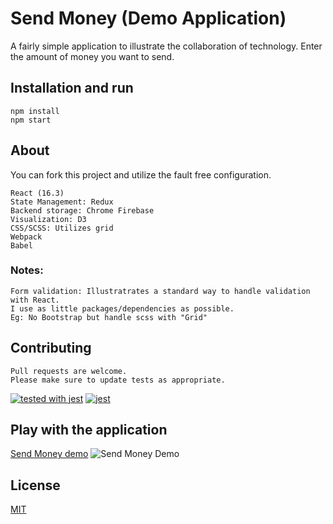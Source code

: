 # Send Money (Demo Application)

A fairly simple application to illustrate the collaboration of technology.
Enter the amount of money you want to send.

## Installation and run

```
npm install
npm start
```
## About
You can fork this project and utilize the fault free configuration.
```
React (16.3)
State Management: Redux
Backend storage: Chrome Firebase
Visualization: D3
CSS/SCSS: Utilizes grid
Webpack
Babel
```
### Notes: 
```
Form validation: Illustratrates a standard way to handle validation with React.
I use as little packages/dependencies as possible. 
Eg: No Bootstrap but handle scss with "Grid"
```
## Contributing
```
Pull requests are welcome.
Please make sure to update tests as appropriate.
```
[![tested with jest](https://img.shields.io/badge/tested_with-jest-99424f.svg)](https://github.com/facebook/jest) [![jest](https://jestjs.io/img/jest-badge.svg)](https://github.com/facebook/jest)

## Play with the application
[Send Money demo](http://childlike-beginner.surge.sh/)
![Send Money Demo](http://childlike-beginner.surge.sh/appshow.png)

## License
[MIT](https://choosealicense.com/licenses/mit/)


